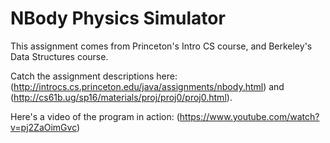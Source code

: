 # NBody Physics Simulator

This assignment comes from Princeton's Intro CS course, and Berkeley's Data Structures course. 


Catch the assignment descriptions here: (http://introcs.cs.princeton.edu/java/assignments/nbody.html) and (http://cs61b.ug/sp16/materials/proj/proj0/proj0.html).

Here's a video of the program in action: (https://www.youtube.com/watch?v=pj2ZaOimGvc)



